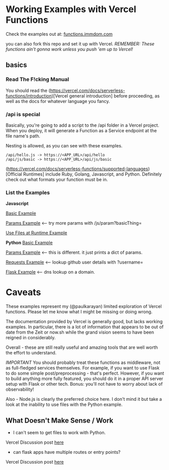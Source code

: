 # Working Examples with Vercel Functions

Check the examples out at:
[functions.immdom.com](functions.immdom.com)

you can also fork this repo and set it up with Vercel.
_REMEMBER: These functions ain't gonna work unless you push 'em up to Vercel!_

## basics

### Read The F!cking Manual
You should read the (https://vercel.com/docs/serverless-functions/introduction)[Vercel general introduction]
before proceeding, as well as the docs for whatever language you fancy.

### /api is special
Basically, you're going to add a script to the /api folder in a Vercel project.
When you deploy, it will generate a Function as a Service endpoint at the file name's path.

Nesting is allowed, as you can see with these examples.
```
/api/hello.js -> https://<APP_URL>/api/hello
/api/js/basic -> https://<APP_URL>/api/js/basic
```


(https://vercel.com/docs/serverless-functions/supported-languages)[Official Runtimes] include Ruby, Golang, Javascript, and Python.
Definitely check out what formats your function must be in.

### List the Examples

**Javascript**

[Basic Example](functions.immdom.com/js/basic)

[Params Example](functions.immdom.com/js/param) <-- try more params with /js/param?basicThing=<insertMe>

[Use Files at Runtime Example](functions.immdom.com/js/files)

**Python**
[Basic Example](functions.immdom.com/python/basic)

[Params Example](functions.immdom.com/python/param) <-- this is different. it just prints a dict of params.

[Requests Example](functions.immdom.com/python/git?username=paulkarayan) <-- lookup github user details with ?username=<insertMe>

[Flask Example](https://functions.immdom.com/api?domain=google.com) <-- dns lookup on a domain.

# Caveats

These examples represent my (@paulkarayan) limited exploration of Vercel functions.
Please let me know what I might be missing or doing wrong.

The documentation provided by Vercel is generally good, but lacks working examples.
In particular, there is a lot of information that appears to be out of date from the Zeit or now.sh
while the grand vision seems to have been reigned in considerably.

Overall - these are still really useful and amazing tools that are well worth the effort to understand.

_IMPORTANT_
You should probably treat these functions as middleware, not as full-fledged services themselves.
For example, if you want to use Flask to do some simple post/preprocessing - that's perfect.
However, if you want to build anything more fully featured, you should do it in a proper API server
setup with Flask or other tech. Bonus: you'll not have to worry about lack of observability!

Also - Node.js is clearly the preferred choice here. I don't mind it but take a look at the
inability to use files with the Python example.

## What Doesn't Make Sense / Work

- I can't seem to get files to work with Python.

Vercel Discussion post [here](https://github.com/vercel/vercel/discussions/5083)

- can flask apps have multiple routes or entry points?

Vercel Discussion post [here](https://github.com/vercel/vercel/discussions/5084)
